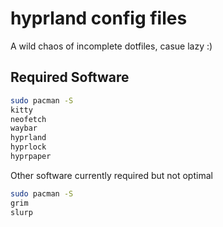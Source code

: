 # hyprland config files

A wild chaos of incomplete dotfiles, casue lazy :)

## Required Software

```bash
sudo pacman -S
kitty
neofetch
waybar
hyprland
hyprlock
hyprpaper
```

Other software currently required but not optimal
```bash
sudo pacman -S
grim
slurp
```

